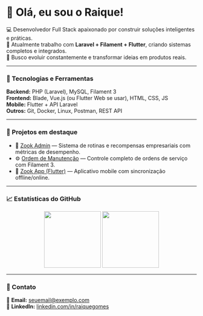 # 👋 Olá, eu sou o Raique!

💻 Desenvolvedor Full Stack apaixonado por construir soluções inteligentes e práticas.  
🚀 Atualmente trabalho com **Laravel + Filament + Flutter**, criando sistemas completos e integrados.  
🎯 Busco evoluir constantemente e transformar ideias em produtos reais.

---

### 🧠 Tecnologias e Ferramentas
<div align="left">
  
  **Backend:** PHP (Laravel), MySQL, Filament 3  
  **Frontend:** Blade, Vue.js (ou Flutter Web se usar), HTML, CSS, JS  
  **Mobile:** Flutter + API Laravel  
  **Outros:** Git, Docker, Linux, Postman, REST API
  
</div>

---

### 📂 Projetos em destaque
- 🧾 [Zook Admin](https://github.com/raiquegomes/zook-admin) — Sistema de rotinas e recompensas empresariais com métricas de desempenho.  
- ⚙️ [Ordem de Manutenção](https://github.com/raiquegomes/maintenance-system) — Controle completo de ordens de serviço com Filament 3.  
- 📱 [Zook App (Flutter)](https://github.com/raiquegomes/zook-app) — Aplicativo mobile com sincronização offline/online.

---

### 📈 Estatísticas do GitHub
<p align="center">
  <img height="150em" src="https://github-readme-stats.vercel.app/api?username=raiquegomes&show_icons=true&theme=dracula"/>
  <img height="150em" src="https://github-readme-stats.vercel.app/api/top-langs/?username=raiquegomes&layout=compact&theme=dracula"/>
</p>

---

### 💬 Contato
📧 **Email:** seuemail@exemplo.com  
🔗 **LinkedIn:** [linkedin.com/in/raiquegomes](https://linkedin.com/in/raiquegomes)  
